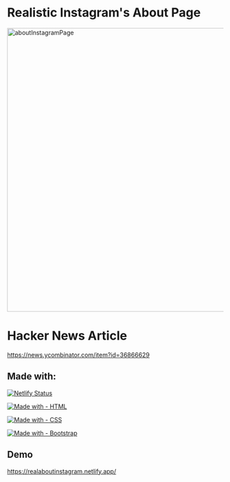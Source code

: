 
# Realistic Instagram's About Page

<img width="660" alt="aboutInstagramPage" src="https://github.com/santidevhmo/RealAboutInstagram/assets/49324282/337cb45e-e544-404a-ba8a-6cc0ff7ed592">

# Hacker News Article

https://news.ycombinator.com/item?id=36866629

## Made with:

[![Netlify Status](https://api.netlify.com/api/v1/badges/2e502d2c-3d6d-4067-a56a-e141f4739b26/deploy-status)](https://app.netlify.com/sites/realaboutinstagram/deploys)

[![Made with - HTML](https://img.shields.io/static/v1?label=Made+with&message=HTML&color=%23E34F26&logo=HTML&logoColor=F24E1E)](https://www.figma.com/) 

[![Made with - CSS](https://img.shields.io/static/v1?label=Made+with&message=CSS&color=%231572B6&logo=CSS&logoColor=F24E1E)](https://www.figma.com/)

[![Made with - Bootstrap](https://img.shields.io/static/v1?label=Made+with&message=Bootstrap&color=%237952B3&logo=Bootstrap&logoColor=F24E1E)](https://www.figma.com/)
## Demo

https://realaboutinstagram.netlify.app/
